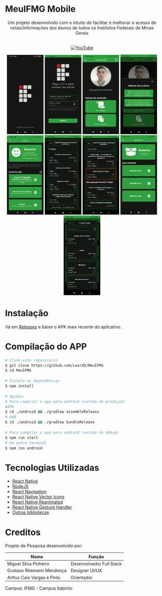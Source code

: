 # MeuIFMG Mobile
<center>Um projeto desenvolvido com o intuito de facilitar e melhorar o acesso de notas/informações dos alunos de todos os Institutos Federais de Minas Gerais</center>



<br>
<div align="center">

[![YouTube](https://img.shields.io/badge/Video%20De%20Demonstração-%23FF0000.svg?logo=YouTube&logoColor=white)](https://www.youtube.com/watch?v=XvmD_Gankm4) 


<img style='width: 120px' src='./images/splash_screen.png'/>
<img style='width: 120px' src='./images/login.png'/>
<img style='width: 120px' src='./images/hub.png'/>
<img style='width: 120px' src='./images/context.png'/>
<img style='width: 120px' src='./images/grades.png'/>
<img style='width: 120px' src='./images/grades_modal.png'/>
<img style='width: 120px' src='./images/grades_modal_new_feature.png'/>
<img style='width: 120px' src='./images/historic.png'/>
<img style='width: 120px' src='./images/historic_modal.png'/>
</div>

# Instalação
Vá em [Releases](https://github.com/LearXD/MeuIFMG/releases) e baixe o APK mais recente do aplicativo.

# Compilação do APP
```bash
# Clone este repositório
$ git clone https://github.com/LearXD/MeuIFMG
$ cd MeuIFMG

# Instale as dependências
$ npm install

# Opções:
# Para compilar o app para android (versão de produção)
#APK
$ cd ./android && ./gradlew assembleRelease
# AAB
$ cd ./android && ./gradlew bundleRelease

# Para compilar o app para android (versão de debug)
$ npm run start
# Em outro terminal
$ npm run android
```

# Tecnologias Utilizadas

- [React Native](https://reactnative.dev/)
- [NodeJS](https://nodejs.org/en/)
- [React Navigation](https://reactnavigation.org/)
- [React Native Vector Icons](https://github.com/oblador/react-native-vector-icons)
- [React Native Reanimated](https://docs.swmansion.com/react-native-reanimated/)
- [React Native Gesture Handler](https://docs.swmansion.com/react-native-gesture-handler/)
- [Outras bibliotecas](./package.json)

# Creditos

Projeto de Pesquisa desenvolvido por:

| Nome                          | Função                  |
|-------------------------------|------------------------ |
| Miguel Silva Pinheiro         | Desenvolvedor Full Stack|
| Gustavo Rhemann Mendonça      | Designer UI/UX          |
| Arthur Caio Vargas e Pinto    | Orientador              |

Campus: IFMG - Campus Itabirito
